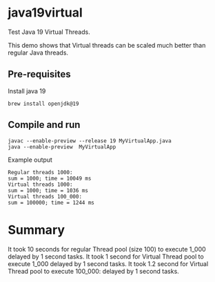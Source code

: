 # java19virtual

Test Java 19 Virtual Threads.

This demo shows that Virtual threads can be scaled much better than regular Java threads.

## Pre-requisites

Install java 19

```
brew install openjdk@19
```

## Compile and run

```
javac --enable-preview --release 19 MyVirtualApp.java
java --enable-preview  MyVirtualApp
```

Example output
```
Regular threads 1000:
sum = 1000; time = 10049 ms
Virtual threads 1000:
sum = 1000; time = 1036 ms
Virtual threads 100_000:
sum = 100000; time = 1244 ms
```

# Summary
It took 10 seconds for regular Thread pool (size 100) to execute 1_000 delayed by 1 second tasks.
It took 1 second for Virtual Thread pool to execute 1_000 delayed by 1 second tasks.
It took 1.2 second for Virtual Thread pool to execute 100_000: delayed by 1 second tasks.
